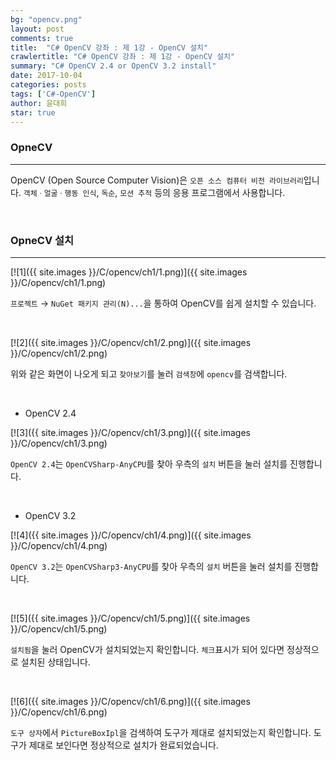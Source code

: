 ```yaml
---
bg: "opencv.png"
layout: post
comments: true
title:  "C# OpenCV 강좌 : 제 1강 - OpenCV 설치"
crawlertitle: "C# OpenCV 강좌 : 제 1강 - OpenCV 설치"
summary: "C# OpenCV 2.4 or OpenCV 3.2 install"
date: 2017-10-04
categories: posts
tags: ['C#-OpenCV']
author: 윤대희
star: true
---
```


### OpneCV ###
----------
OpenCV (Open Source Computer Vision)은 `오픈 소스 컴퓨터 비전 라이브러리`입니다. `객체ㆍ얼굴ㆍ행동 인식`, `독순`, `모션 추적` 등의 응용 프로그램에서 사용합니다.

<br>

### OpneCV 설치 ###
----------
[![1]({{ site.images }}/C/opencv/ch1/1.png)]({{ site.images }}/C/opencv/ch1/1.png)

`프로젝트` → `NuGet 패키지 관리(N)...`을 통하여 OpenCV를 쉽게 설치할 수 있습니다.

<br>

[![2]({{ site.images }}/C/opencv/ch1/2.png)]({{ site.images }}/C/opencv/ch1/2.png)

위와 같은 화면이 나오게 되고 `찾아보기`를 눌러 `검색창`에 `opencv`를 검색합니다.

<br>

* OpenCV 2.4

[![3]({{ site.images }}/C/opencv/ch1/3.png)]({{ site.images }}/C/opencv/ch1/3.png)

`OpenCV 2.4`는 `OpenCVSharp-AnyCPU`를 찾아 우측의 `설치` 버튼을 눌러 설치를 진행합니다.

<br>

* OpenCV 3.2

[![4]({{ site.images }}/C/opencv/ch1/4.png)]({{ site.images }}/C/opencv/ch1/4.png)

`OpenCV 3.2`는 `OpenCVSharp3-AnyCPU`를 찾아 우측의 `설치` 버튼을 눌러 설치를 진행합니다.

<br>

[![5]({{ site.images }}/C/opencv/ch1/5.png)]({{ site.images }}/C/opencv/ch1/5.png)

`설치됨`을 눌러 OpenCV가 설치되었는지 확인합니다. `체크`표시가 되어 있다면 정상적으로 설치된 상태입니다.

<br>

[![6]({{ site.images }}/C/opencv/ch1/6.png)]({{ site.images }}/C/opencv/ch1/6.png)

`도구 상자`에서 `PictureBoxIpl`을 검색하여 도구가 제대로 설치되었는지 확인합니다.
도구가 제대로 보인다면 정상적으로 설치가 완료되었습니다.
